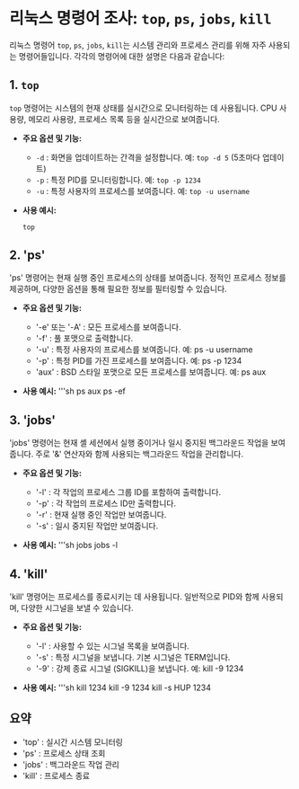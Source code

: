 # 리눅스 명령어 조사: `top`, `ps`, `jobs`, `kill`

리눅스 명령어 `top`, `ps`, `jobs`, `kill`는 시스템 관리와 프로세스 관리를 위해 자주 사용되는 명령어들입니다. 각각의 명령어에 대한 설명은 다음과 같습니다:

## 1. `top`
`top` 명령어는 시스템의 현재 상태를 실시간으로 모니터링하는 데 사용됩니다. CPU 사용량, 메모리 사용량, 프로세스 목록 등을 실시간으로 보여줍니다.

- **주요 옵션 및 기능:**
  - `-d` : 화면을 업데이트하는 간격을 설정합니다. 예: `top -d 5` (5초마다 업데이트)
  - `-p` : 특정 PID를 모니터링합니다. 예: `top -p 1234`
  - `-u` : 특정 사용자의 프로세스를 보여줍니다. 예: `top -u username`

- **사용 예시:**
  ```sh
  top

## 2. 'ps'
'ps' 명령어는 현재 실행 중인 프로세스의 상태를 보여줍니다. 정적인 프로세스 정보를 제공하며, 다양한 옵션을 통해 필요한 정보를 필터링할 수 있습니다.

- **주요 옵션 및 기능:**

  - '-e' 또는 '-A' : 모든 프로세스를 보여줍니다.
  - '-f' : 풀 포맷으로 출력합니다.
  - '-u' : 특정 사용자의 프로세스를 보여줍니다. 예: ps -u username
  - '-p' : 특정 PID를 가진 프로세스를 보여줍니다. 예: ps -p 1234
  - 'aux' : BSD 스타일 포맷으로 모든 프로세스를 보여줍니다. 예: ps aux

- **사용 예시:**
  '''sh
  ps aux
  ps -ef
  
## 3. 'jobs'
'jobs' 명령어는 현재 셸 세션에서 실행 중이거나 일시 중지된 백그라운드 작업을 보여줍니다. 주로 '&' 연산자와 함께 사용되는 백그라운드 작업을 관리합니다.

- **주요 옵션 및 기능:**

  - '-l' : 각 작업의 프로세스 그룹 ID를 포함하여 출력합니다.
  - '-p' : 각 작업의 프로세스 ID만 출력합니다.
  - '-r' : 현재 실행 중인 작업만 보여줍니다.
  - '-s' : 일시 중지된 작업만 보여줍니다.

- **사용 예시:**
  '''sh
  jobs
  jobs -l
  
## 4. 'kill'
'kill' 명령어는 프로세스를 종료시키는 데 사용됩니다. 일반적으로 PID와 함께 사용되며, 다양한 시그널을 보낼 수 있습니다.

- **주요 옵션 및 기능:**

  - '-l' : 사용할 수 있는 시그널 목록을 보여줍니다.
  - '-s' : 특정 시그널을 보냅니다. 기본 시그널은 TERM입니다.
  - '-9' : 강제 종료 시그널 (SIGKILL)을 보냅니다. 예: kill -9 1234


- **사용 예시:**
  '''sh
  kill 1234
  kill -9 1234
  kill -s HUP 1234

## 요약
  - 'top' : 실시간 시스템 모니터링
  - 'ps' : 프로세스 상태 조회
  - 'jobs' : 백그라운드 작업 관리
  - 'kill' : 프로세스 종료
